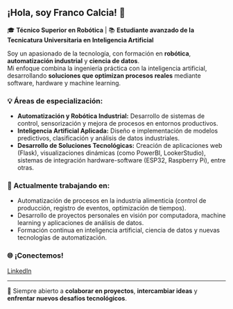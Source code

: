 ## ¡Hola, soy Franco Calcia! 👋

🎓 **Técnico Superior en Robótica** | 📚 **Estudiante avanzado de la Tecnicatura Universitaria en Inteligencia Artificial**

Soy un apasionado de la tecnología, con formación en **robótica**, **automatización industrial** y **ciencia de datos**.  
Mi enfoque combina la ingeniería práctica con la inteligencia artificial, desarrollando **soluciones que optimizan procesos reales** mediante software, hardware y machine learning.

### 💡 Áreas de especialización:
- **Automatización y Robótica Industrial:** Desarrollo de sistemas de control, sensorización y mejora de procesos en entornos productivos.
- **Inteligencia Artificial Aplicada:** Diseño e implementación de modelos predictivos, clasificación y análisis de datos industriales.
- **Desarrollo de Soluciones Tecnológicas:** Creación de aplicaciones web (Flask), visualizaciones dinámicas (como PowerBI, LookerStudio), sistemas de integración hardware-software (ESP32, Raspberry Pi), entre otras.

### 🚀 Actualmente trabajando en:
- Automatización de procesos en la industria alimenticia (control de producción, registro de eventos, optimización de tiempos).
- Desarrollo de proyectos personales en visión por computadora, machine learning y aplicaciones de análisis de datos.
- Formación continua en inteligencia artificial, ciencia de datos y nuevas tecnologías de automatización.

### 🌐 ¡Conectemos!
[LinkedIn](https://www.linkedin.com/in/francocalcia/)

---

🔧 Siempre abierto a **colaborar en proyectos**, **intercambiar ideas** y **enfrentar nuevos desafíos tecnológicos**.

